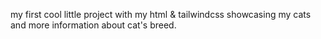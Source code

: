 my first cool little project with my html & tailwindcss showcasing my cats and more information about cat's breed.

